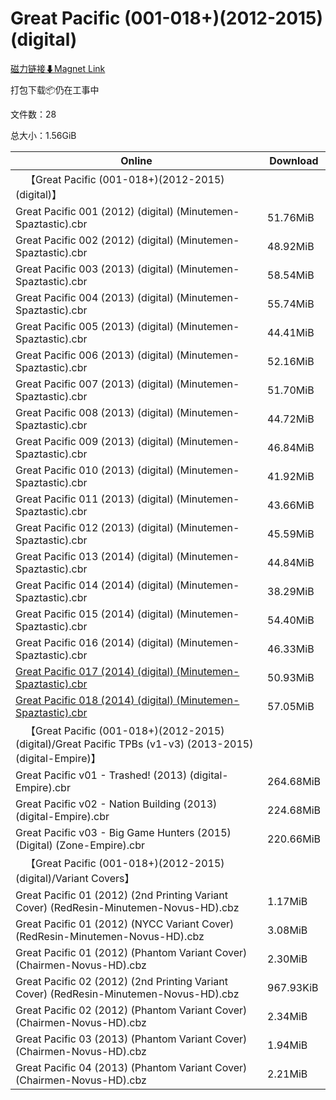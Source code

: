 # Great Pacific (001-018+)(2012-2015)(digital)

[磁力链接⬇Magnet Link](magnet:?xt=urn:btih:6a2597c1244ba75141cb35cbc5a901e1e893af2c&dn=Great%20Pacific%20%28001-018%2B%29%282012-2015%29%28digital%29)

打包下载📦仍在工事中

文件数：28

总大小：1.56GiB

Online | Download
--- | ---
&emsp;【Great Pacific (001-018+)(2012-2015)(digital)】 | 
Great Pacific 001 (2012) (digital) (Minutemen-Spaztastic).cbr | 51.76MiB
Great Pacific 002 (2012) (digital) (Minutemen-Spaztastic).cbr | 48.92MiB
Great Pacific 003 (2013) (digital) (Minutemen-Spaztastic).cbr | 58.54MiB
Great Pacific 004 (2013) (digital) (Minutemen-Spaztastic).cbr | 55.74MiB
Great Pacific 005 (2013) (digital) (Minutemen-Spaztastic).cbr | 44.41MiB
Great Pacific 006 (2013) (digital) (Minutemen-Spaztastic).cbr | 52.16MiB
Great Pacific 007 (2013) (digital) (Minutemen-Spaztastic).cbr | 51.70MiB
Great Pacific 008 (2013) (digital) (Minutemen-Spaztastic).cbr | 44.72MiB
Great Pacific 009 (2013) (digital) (Minutemen-Spaztastic).cbr | 46.84MiB
Great Pacific 010 (2013) (digital) (Minutemen-Spaztastic).cbr | 41.92MiB
Great Pacific 011 (2013) (digital) (Minutemen-Spaztastic).cbr | 43.66MiB
Great Pacific 012 (2013) (digital) (Minutemen-Spaztastic).cbr | 45.59MiB
Great Pacific 013 (2014) (digital) (Minutemen-Spaztastic).cbr | 44.84MiB
Great Pacific 014 (2014) (digital) (Minutemen-Spaztastic).cbr | 38.29MiB
Great Pacific 015 (2014) (digital) (Minutemen-Spaztastic).cbr | 54.40MiB
Great Pacific 016 (2014) (digital) (Minutemen-Spaztastic).cbr | 46.33MiB
[Great Pacific 017 (2014) (digital) (Minutemen-Spaztastic).cbr](https://github.com/alicewish/markdown/blob/master/comic/Great-Pacific-017-2014-digital-Minutemen-Spaztastic-cbr.md) | 50.93MiB
[Great Pacific 018 (2014) (digital) (Minutemen-Spaztastic).cbr](https://github.com/alicewish/markdown/blob/master/comic/Great-Pacific-018-2014-digital-Minutemen-Spaztastic-cbr.md) | 57.05MiB
&emsp;【Great Pacific (001-018+)(2012-2015)(digital)/Great Pacific TPBs (v1-v3) (2013-2015) (digital-Empire)】 | 
Great Pacific v01 - Trashed! (2013) (digital-Empire).cbr | 264.68MiB
Great Pacific v02 - Nation Building (2013) (digital-Empire).cbr | 224.68MiB
Great Pacific v03 - Big Game Hunters (2015) (Digital) (Zone-Empire).cbr | 220.66MiB
&emsp;【Great Pacific (001-018+)(2012-2015)(digital)/Variant Covers】 | 
Great Pacific 01 (2012) (2nd Printing Variant Cover) (RedResin-Minutemen-Novus-HD).cbz | 1.17MiB
Great Pacific 01 (2012) (NYCC Variant Cover) (RedResin-Minutemen-Novus-HD).cbz | 3.08MiB
Great Pacific 01 (2012) (Phantom Variant Cover) (Chairmen-Novus-HD).cbz | 2.30MiB
Great Pacific 02 (2012) (2nd Printing Variant Cover) (RedResin-Minutemen-Novus-HD).cbz | 967.93KiB
Great Pacific 02 (2012) (Phantom Variant Cover) (Chairmen-Novus-HD).cbz | 2.34MiB
Great Pacific 03 (2013) (Phantom Variant Cover) (Chairmen-Novus-HD).cbz | 1.94MiB
Great Pacific 04 (2013) (Phantom Variant Cover) (Chairmen-Novus-HD).cbz | 2.21MiB